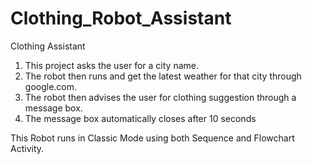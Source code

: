 # Clothing_Robot_Assistant
Clothing Assistant

1. This project asks the user for a city name.
2. The robot then runs and get the latest weather for that city through google.com.
3. The robot then advises the user for clothing suggestion through a message box.
4. The message box automatically closes after 10 seconds

This Robot runs in Classic Mode using both Sequence and Flowchart Activity.
